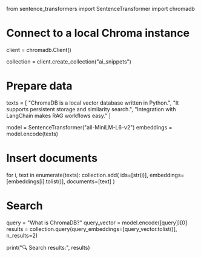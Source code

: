 from sentence_transformers import SentenceTransformer
import chromadb

# Connect to a local Chroma instance
client = chromadb.Client()

collection = client.create_collection("ai_snippets")

# Prepare data
texts = [
    "ChromaDB is a local vector database written in Python.",
    "It supports persistent storage and similarity search.",
    "Integration with LangChain makes RAG workflows easy."
]

model = SentenceTransformer("all-MiniLM-L6-v2")
embeddings = model.encode(texts)

# Insert documents
for i, text in enumerate(texts):
    collection.add(
        ids=[str(i)],
        embeddings=[embeddings[i].tolist()],
        documents=[text]
    )

# Search
query = "What is ChromaDB?"
query_vector = model.encode([query])[0]
results = collection.query(query_embeddings=[query_vector.tolist()], n_results=2)

print("🔍 Search results:", results)
